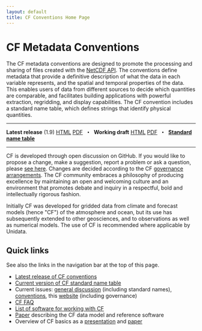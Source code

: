 ```yaml
---
layout: default
title: CF Conventions Home Page
---
```


# CF Metadata Conventions

The CF metadata conventions are designed to promote the processing and sharing of files created with the [NetCDF API][api]. 
The conventions define metadata that provide a definitive description of what the data in each variable represents, and the spatial and temporal properties of the data. 
This enables users of data from different sources to decide which quantities are comparable, and facilitates building applications with powerful extraction, regridding, and display capabilities.
The CF convention includes a standard name table, which defines strings that identify physical quantities.

---

**Latest release** (1.9) [HTML][releasedhtml] [PDF][releasedpdf]
<code>&nbsp;&bull;&nbsp;</code>
**Working draft** [HTML][workinghtml] [PDF][workingpdf]
<code>&nbsp;&bull;&nbsp;</code>
[**Standard name table**][currentnames]

---

CF is developed through open discussion on GitHub. If you would like to propose a change, make a suggestion, report a problem or ask a question, please [see here](cfconventions.org/discussion.html). Changes are decided according to the CF [governance arrangements](cfconventions.org/governance.html). The CF community embraces a philosophy of producing excellence by maintaining an open and welcoming culture and an environment that promotes debate and inquiry in a respectful, bold and intellectually rigorous fashion. 

Initially CF was developed for gridded data from climate and forecast models (hence "CF") of the atmosphere and ocean, but its use has subsequently extended to other geosciences, and to observations as well as numerical models. The use of CF is recommended where applicable by Unidata.

## Quick links

See also the links in the navigation bar at the top of this page.

* [Latest release of CF conventions][releasedhtml]
* [Current version of CF standard name table][currentnames]
* Current issues: [general discussion][github_discuss] (including standard names), [conventions][github_conventions], this [website][github_website] (including governance)
* [CF FAQ][q8]
* [List of software for working with CF](software.md)
* [Paper][cfdmpaper] describing the CF data model and reference software
* Overview of CF basics as a [presentation][viewgraphs] and [paper][article]


[api]: https://www.unidata.ucar.edu/software/netcdf/index.html
[coards]: https://ferret.pmel.noaa.gov/noaa_coop/coop_cdf_profile.html
[viewgraphs]: Data/cf-documents/overview/viewgraphs.pdf
[article]: Data/cf-documents/overview/article.pdf
[discussion]: discussion.html
[q1]: latest.html
[q2]: standard-names.html
[q3]: http://cf-trac.llnl.gov/trac
[q4]: http://www.met.reading.ac.uk/~david/cf_trac_summary.html
[q5]: http://mailman.cgd.ucar.edu/pipermail/cf-metadata/
[q6]: requirements-and-recommendations.html
[q7]: compliance-checker.html
[q8]: faq.html
[releasedhtml]: Data/cf-conventions/cf-conventions-1.9/cf-conventions.html
[releasedpdf]: Data/cf-conventions/cf-conventions-1.9/cf-conventions.pdf
[workinghtml]: Data/cf-conventions/cf-conventions.html
[workingpdf]: Data/cf-conventions/cf-conventions.pdf
[currentnames]: cf-standard-names/current/build/cf-standard-name-table.html
[cfdmpaper]: https://doi.org/10.5194/gmd-10-4619-2017
[github_discuss]: https://github.com/cf-convention/discuss/issues
[github_conventions]: https://github.com/cf-convention/cf-conventions/issues
[github_website]: https://github.com/cf-convention/cf-convention.github.io/issues
